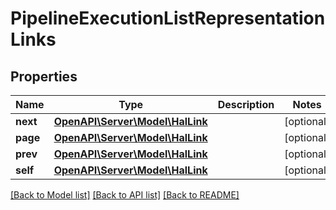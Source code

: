 # PipelineExecutionListRepresentationLinks

## Properties
Name | Type | Description | Notes
------------ | ------------- | ------------- | -------------
**next** | [**OpenAPI\Server\Model\HalLink**](HalLink.md) |  | [optional] 
**page** | [**OpenAPI\Server\Model\HalLink**](HalLink.md) |  | [optional] 
**prev** | [**OpenAPI\Server\Model\HalLink**](HalLink.md) |  | [optional] 
**self** | [**OpenAPI\Server\Model\HalLink**](HalLink.md) |  | [optional] 

[[Back to Model list]](../README.md#documentation-for-models) [[Back to API list]](../README.md#documentation-for-api-endpoints) [[Back to README]](../README.md)


